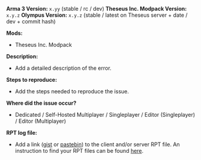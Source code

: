 **Arma 3 Version:** `x.yy` (stable / rc / dev)
**Theseus Inc. Modpack Version:** `x.y.z`
**Olympus Version:** `x.y.z` (stable / latest on Theseus server + date / dev + commit hash)

**Mods:**
- Theseus Inc. Modpack

**Description:**
- Add a detailed description of the error.

**Steps to reproduce:**
- Add the steps needed to reproduce the issue.

**Where did the issue occur?**
- Dedicated / Self-Hosted Multiplayer / Singleplayer / Editor (Singleplayer) / Editor (Multiplayer)

**RPT log file:**
- Add a link ([gist](https://gist.github.com) or [pastebin](http://pastebin.com)) to the client and/or server RPT file. An instruction to find your RPT files can be found [here](https://community.bistudio.com/wiki/Crash_Files#Arma_3).
